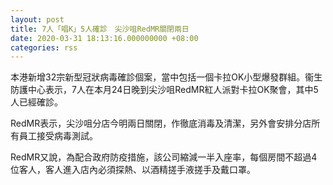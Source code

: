 ```yaml
---
layout: post
title: 7人「唱K」5人確診　尖沙咀RedMR關閉兩日
date: 2020-03-31 18:13:16.000000000 +08:00
categories: rss
---
```


本港新增32宗新型冠狀病毒確診個案，當中包括一個卡拉OK小型爆發群組。衞生防護中心表示，7人在本月24日晚到尖沙咀RedMR紅人派對卡拉OK聚會，其中5人已經確診。

RedMR表示，尖沙咀分店今明兩日關閉，作徹底消毒及清潔，另外會安排分店所有員工接受病毒測試。

RedMR又說，為配合政府防疫措施，該公司縮減一半入座率，每個房間不超過4位客人，客人進入店內必須探熱、以酒精搓手液搓手及戴口罩。
